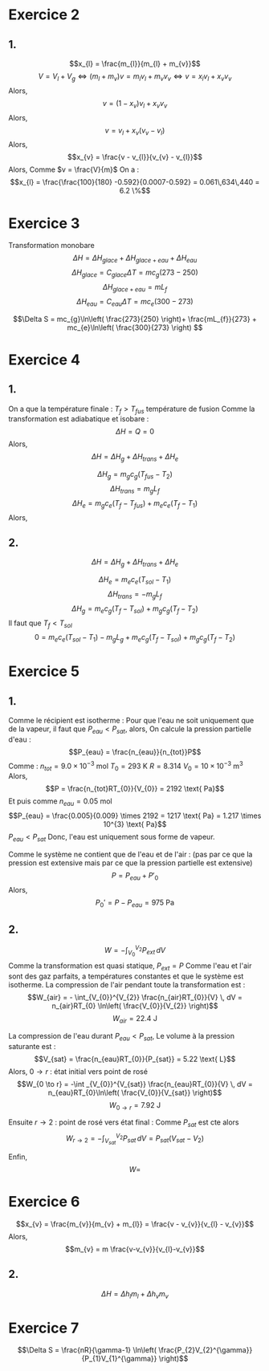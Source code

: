 # Exercice 2
## 1.
$$x_{l} = \frac{m_{l}}{m_{l} + m_{v}}$$
$$V = V_{l} + V_{g} \Leftrightarrow (m_{l} + m_{v})v = m_{l}v_{l} + m_{v}v_{v} \Leftrightarrow v = x_{l}v_{l} + x_{v}v_{v}$$
Alors, 
$$v = (1-x_{v})v_{l} + x_{v}v_{v}$$
Alors, 
$$v = v_{l} + x_{v}(v_{v}-v_{l})$$
Alors, 
$$x_{v} = \frac{v - v_{l}}{v_{v} - v_{l}}$$
Alors, 
Comme $v = \frac{V}{m}$ 
On a : 
$$x_{l} = \frac{\frac{100}{180} -0.592}{0.0007-0.592} = 0.061\,634\,440 = 6.2 \%$$

# Exercice 3
Transformation monobare
$$\Delta H = \Delta H_{glace} + \Delta H_{glace + eau} + \Delta H_{eau}$$
$$\Delta H_{glace} = C_{glace} \Delta T = mc_{g}(273-250) $$
$$\Delta H_{glace+eau} = mL_{f} $$
$$\Delta H_{eau} = C_{eau}\Delta T = mc_{e}(300-273) $$

$$\Delta S = mc_{g}\ln\left( \frac{273}{250} \right)+ \frac{mL_{f}}{273} + mc_{e}\ln\left( \frac{300}{273} \right) $$

# Exercice 4
## 1.
On a que la température finale : $T_{f} > T_{fus}$ température de fusion
Comme la transformation est adiabatique et isobare : 
$$\Delta H = Q = 0$$
Alors, 
$$
\Delta H = \Delta H_{g} + \Delta H_{trans} + \Delta H_{e}
$$

$$\Delta H_{g} = m_{g}c_{g}(T_{fus} - T_{2})$$
$$\Delta H_{trans} = m_{g}L_{f}$$
$$\Delta H_{e} = m_{g}c_{e}(T_{f} - T_{fus}) + m_{e}c_{e}(T_{f}-T_{1})$$
Alors, 

## 2.
$$
\Delta H = \Delta H_{g} + \Delta H_{trans} + \Delta H_{e}
$$

$$\Delta H_{e} = m_{e}c_{e}(T_{sol} - T_{1})$$
$$\Delta H_{trans} = -m_{g}L_{f}$$
$$\Delta H_{g} = m_{e}c_{g}(T_{f} - T_{sol}) + m_{g}c_{g}(T_{f}-T_{2})$$
Il faut que $T_{f} < T_{sol}$
$$0 = m_{e}c_{e}(T_{sol}-T_{1})-m_{g}L_{g} + m_{e}c_{g}(T_{f} - T_{sol}) + m_{g}c_{g}(T_{f}-T_{2})$$

# Exercice 5
## 1.
Comme le récipient est isotherme : 
Pour que l'eau ne soit uniquement que de la vapeur, il faut que $P_{eau} < P_{sat}$, alors, 
On calcule la pression partielle d'eau :
$$P_{eau} = \frac{n_{eau}}{n_{tot}}P$$
Comme :
$n_{tot} = 9.0 \times 10^{-3} \text{ mol}$
$T_{0} = 293 \text{ K}$
$R = 8.314$
$V_{0} = 10 \times 10^{-3} \text{ m}^{3}$
Alors, 
$$P = \frac{n_{tot}RT_{0}}{V_{0}} = 2192 \text{ Pa}$$
Et puis comme
$n_{eau} = 0.05 \text{ mol}$
$$P_{eau} = \frac{0.005}{0.009} \times 2192 = 1217 \text{ Pa} = 1.217 \times 10^{3} \text{ Pa}$$
$P_{eau} < P_{sat}$
Donc, l'eau est uniquement sous forme de vapeur. 

Comme le système ne contient que de l'eau et de l'air : 
(pas par ce que la pression est extensive mais par ce que la pression partielle est extensive)
$$P = P_{eau} + P'_{0}$$
Alors, 
$$P_{0}' = P - P_{eau} = 975 \text{ Pa}$$

## 2.
$$W = - \int _{V_{0}}^{V_{2}} P_{ext} \, dV $$
Comme la transformation est quasi statique, $P_{ext} = P$ 
Comme l'eau et l'air sont des gaz parfaits, a températures constantes et que le système est isotherme. 
La compression de l'air pendant toute la transformation est :
$$W_{air} = - \int_{V_{0}}^{V_{2}} \frac{n_{air}RT_{0}}{V} \, dV = n_{air}RT_{0} \ln\left( \frac{V_{0}}{V_{2}} \right)$$
$$W_{air} = 22.4 \text{ J}$$

La compression de l'eau durant $P_{eau} < P_{sat}$, 
Le volume à la pression saturante est : 
$$V_{sat} = \frac{n_{eau}RT_{0}}{P_{sat}} = 5.22 \text{ L}$$
Alors, 
$0 \to r$ : état initial vers point de rosé
$$W_{0 \to r} = -\int _{V_{0}}^{V_{sat}} \frac{n_{eau}RT_{0}}{V} \, dV = n_{eau}RT_{0}\ln\left( \frac{V_{0}}{V_{sat}} \right)$$
$$W_{0 \to r} = 7.92 \text{ J}$$

Ensuite
$r \to 2$ : point de rosé vers état final :
Comme $P_{sat}$ est cte alors
$$W_{r \to 2} = - \int _{V_{sat}}^{V_{2}} P_{sat} \, dV = P_{sat}(V_{sat}-V_{2})$$

Enfin, 
$$W = $$

# Exercice 6
$$x_{v} = \frac{m_{v}}{m_{v} + m_{l}} = \frac{v - v_{v}}{v_{l} - v_{v}}$$
Alors, 
$$m_{v} = m \frac{v-v_{v}}{v_{l}-v_{v}}$$

## 2.
$$\Delta H = \Delta h_{l}m_{l} + \Delta h_{v}m_{v}$$

# Exercice 7
$$\Delta S = \frac{nR}{\gamma-1} \ln\left( \frac{P_{2}V_{2}^{\gamma}}{P_{1}V_{1}^{\gamma}} \right)$$
$$$$